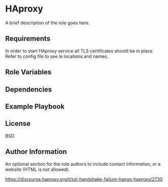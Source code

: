 # HAproxy

A brief description of the role goes here.

## Requirements

In order to start HAproxy service all TLS certificates should be in place. Refer to config file to see le locations and names.

## Role Variables

## Dependencies

## Example Playbook

## License

BSD

## Author Information

An optional section for the role authors to include contact information, or a website (HTML is not allowed).

https://discourse.haproxy.org/t/ssl-handshake-failure-hangs-haproxy/2730
